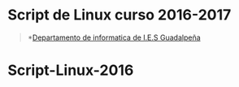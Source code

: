# Script de Linux curso 2016-2017
>*[Departamento de informatica de I.E.S Guadalpeña](http://informatica.iesguadalpeña.es)
# Script-Linux-2016
